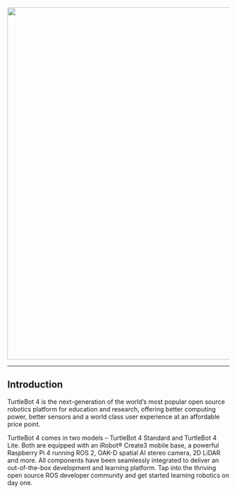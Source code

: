 <center>
  <img src="{{ site.url }}{{ site.baseurl }}//assets/images/robot_turtlebot4_1.jpg" width="800"/>
</center>

---

## Introduction

TurtleBot 4 is the next-generation of the world’s most popular open source robotics platform for education and research, offering better computing power, better sensors and a world class user experience at an affordable price point.

TurtleBot 4 comes in two models – TurtleBot 4 Standard and TurtleBot 4 Lite. 
Both are equipped with an iRobot® Create3 mobile base, a powerful Raspberry Pi 4 running ROS 2, OAK-D spatial AI stereo camera, 2D LiDAR and more. All components have been seamlessly integrated to deliver an out-of-the-box development and learning platform. 
Tap into the thriving open source ROS developer community and get started learning robotics on day one.
